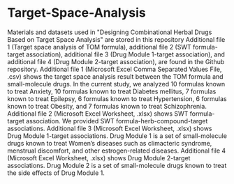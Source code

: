 # Target-Space-Analysis
Materials and datasets used in "Designing Combinational Herbal  Drugs Based on Target Space Analysis" are stored in this repository
Additional file 1 (Target space analysis of TOM formula), additional file 2 (SWT formula-target association), additional file 3 (Drug Module 1-target association), and additional file 4 (Drug Module 2-target association), are found in the Github repository. 
Additional file 1 (Microsoft Excel Comma Separated Values File, .csv) shows the target space analysis result between the TOM formula and small-molecule drugs. In the current study, we analyzed 10 formulas known to treat Anxiety, 10 formulas known to treat Diabetes mellitus, 7 formulas known to treat Epilepsy, 6 formulas known to treat Hypertension, 6 formulas known to treat Obesity, and 7 formulas known to treat Schizophrenia. Additional file 2 (Microsoft Excel Worksheet, .xlsx) shows SWT formula-target association. We provided SWT formula-herb-compound-target associations. Additional file 3 (Microsoft Excel Worksheet, .xlsx) shows Drug Module 1-target associations. Drug Module 1 is a set of small-molecule drugs known to treat Women’s diseases such as climacteric syndrome, menstrual discomfort, and other estrogen-related diseases. Additional file 4 (Microsoft Excel Worksheet, .xlsx) shows Drug Module 2-target associations. Drug Module 2 is a set of small-molecule drugs known to treat the side effects of Drug Module 1. 
